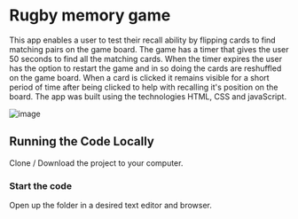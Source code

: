 # Rugby memory game

This app enables a user to test their recall ability by flipping cards to find matching pairs on the game board. The game has a timer that gives the user 50 seconds to find all the matching cards. When the timer expires the user has the option to restart the game and in so doing the cards are reshuffled on the game board. When a card is clicked it remains visible for a short period of time after being clicked to help with recalling it's position on the board. The app was built using the technologies HTML, CSS and javaScript.

![image](https://github.com/johnnyd81/rugby-memory-game/assets/95863021/2d22e3a0-b9e1-4a03-acfe-40da370ab478)

## Running the Code Locally

Clone / Download the project to your computer.

### Start the code

Open up the folder in a desired text editor and browser.
